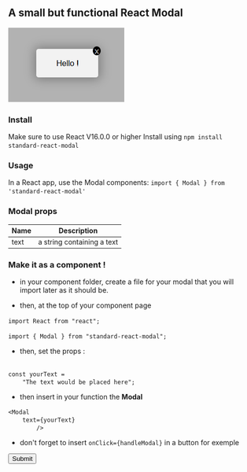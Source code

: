## A small but functional React Modal

![logo](./public/modal.png)

### Install

Make sure to use React V16.0.0 or higher
Install using `npm install standard-react-modal`

### Usage

In a React app, use the Modal components:
`import { Modal } from 'standard-react-modal'`

### Modal props

| Name         | Description                                                                |
| ------------ | -------------------------------------------------------------------------- |
| text         | a string containing a text                                                 |


### Make it as a component !

- in your component folder, create a file for your modal that you will import later as it should be.

- then, at the top of your component page

`import React from "react";`

`import { Modal } from "standard-react-modal";`

- then, set the props :

```

const yourText =
    "The text would be placed here";

```

- then insert in your function the **Modal** 

```
<Modal   
    text={yourText}  
        />
```

- don't forget to insert `onClick={handleModal}` in a button for exemple

<Button>Submit</Button>

